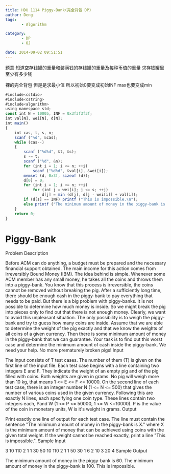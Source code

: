 ```yaml
---
title: HDU 1114 Piggy-Bank(完全背包 DP)
author: Deng
tags: 
       - Algorithm

category: 
       - DP
       - OJ

date: 2014-09-02 09:51:51
---
```

题意 知道空存钱罐的重量和装满钱的存钱罐的重量及每种币值的重量 求存钱罐里至少有多少钱

裸的完全背包 但是是求最小值 所以初始0要变成初始INF max也要变成min

```js 
#include<cstdio>
#include<cstring>
#include<algorithm>
using namespace std;
const int N = 10005, INF = 0x3f3f3f3f;
int val[N], wei[N], d[N];
int main()
{
    int cas, t, s, n;
    scanf ("%d", &cas);
    while (cas--)
    {
        scanf ("%d%d", &t, &s);
        s -= t;
        scanf ("%d", &n);
        for (int i = 1; i <= n; ++i)
            scanf ("%d%d", &val[i], &wei[i]);
        memset (d, 0x3f, sizeof (d));
        d[0] = 0;
        for (int i = 1; i <= n; ++i)
            for (int j = wei[i]; j <= s; ++j)
                d[j] = min (d[j], d[j - wei[i]] + val[i]);
        if (d[s] == INF) printf ("This is impossible.\n");
        else printf ("The minimum amount of money in the piggy-bank is %d.\n", d[s]);
    }
    return 0;
}
```

# Piggy-Bank

Problem Description

Before ACM can do anything, a budget must be prepared and the necessary financial support obtained. The main income for this action comes from Irreversibly Bound Money (IBM). The idea behind is simple. Whenever some ACM member has any small money, he takes all the coins and throws them into a piggy-bank. You know that this process is irreversible, the coins cannot be removed without breaking the pig. After a sufficiently long time, there should be enough cash in the piggy-bank to pay everything that needs to be paid.
But there is a big problem with piggy-banks. It is not possible to determine how much money is inside. So we might break the pig into pieces only to find out that there is not enough money. Clearly, we want to avoid this unpleasant situation. The only possibility is to weigh the piggy-bank and try to guess how many coins are inside. Assume that we are able to determine the weight of the pig exactly and that we know the weights of all coins of a given currency. Then there is some minimum amount of money in the piggy-bank that we can guarantee. Your task is to find out this worst case and determine the minimum amount of cash inside the piggy-bank. We need your help. No more prematurely broken pigs!
Input

The input consists of T test cases. The number of them (T) is given on the first line of the input file. Each test case begins with a line containing two integers E and F. They indicate the weight of an empty pig and of the pig filled with coins. Both weights are given in grams. No pig will weigh more than 10 kg, that means 1 <= E <= F <= 10000. On the second line of each test case, there is an integer number N (1 <= N <= 500) that gives the number of various coins used in the given currency. Following this are exactly N lines, each specifying one coin type. These lines contain two integers each, Pand W (1 <= P <= 50000, 1 <= W <=10000). P is the value of the coin in monetary units, W is it's weight in grams.
Output

Print exactly one line of output for each test case. The line must contain the sentence "The minimum amount of money in the piggy-bank is X." where X is the minimum amount of money that can be achieved using coins with the given total weight. If the weight cannot be reached exactly, print a line "This is impossible.".
Sample Input

3 10 110 2 1 1 30 50 10 110 2 1 1 50 30 1 6 2 10 3 20 4
Sample Output

The minimum amount of money in the piggy-bank is 60. The minimum amount of money in the piggy-bank is 100. This is impossible.
